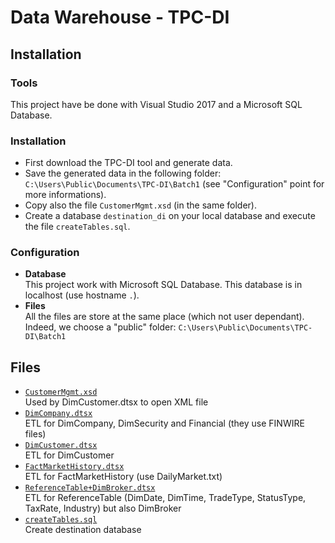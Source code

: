 # Data Warehouse - TPC-DI

## Installation

### Tools

This project have be done with Visual Studio 2017 and a Microsoft SQL Database.


### Installation

- First download the TPC-DI tool and generate data.     
- Save the generated data in the following folder: `C:\Users\Public\Documents\TPC-DI\Batch1` (see "Configuration" point for more informations).      
- Copy also the file `CustomerMgmt.xsd` (in the same folder).        
- Create a database `destination_di` on your local database and execute the file `createTables.sql`.     


### Configuration

- **Database**     
  This project work with Microsoft SQL Database.  This database is in localhost (use hostname `.`).     
- **Files**         
  All the files are store at the same place (which not user dependant).  Indeed, we choose a "public" folder: `C:\Users\Public\Documents\TPC-DI\Batch1`


## Files

- [`CustomerMgmt.xsd`](CustomerMgmt.xsd)       
  Used by DimCustomer.dtsx to open XML file
- [`DimCompany.dtsx`](DimCompany.dtsx)       
  ETL for DimCompany, DimSecurity and Financial (they use FINWIRE files)
- [`DimCustomer.dtsx`](DimCustomer.dtsx)       
  ETL for DimCustomer
- [`FactMarketHistory.dtsx`](FactMarketHistory.dtsx)    
  ETL for FactMarketHistory (use DailyMarket.txt)     
- [`ReferenceTable+DimBroker.dtsx`](ReferenceTable+DimBroker.dtsx)       
  ETL for ReferenceTable (DimDate, DimTime, TradeType, StatusType, TaxRate, Industry) but also DimBroker
- [`createTables.sql`](createTables.sql)       
  Create destination database